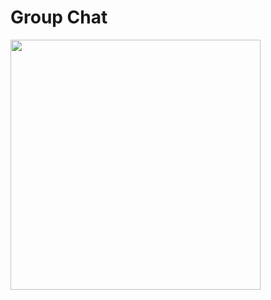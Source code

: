 # Group Chat
<img width = "400" src = "https://techcrunch.com/wp-content/uploads/2018/10/Facebook-Groups-Chat.png"></img>
